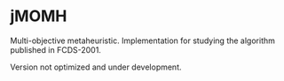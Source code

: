 # jMOMH
Multi-objective metaheuristic. Implementation for studying the algorithm published in FCDS-2001.

Version not optimized and under development.
